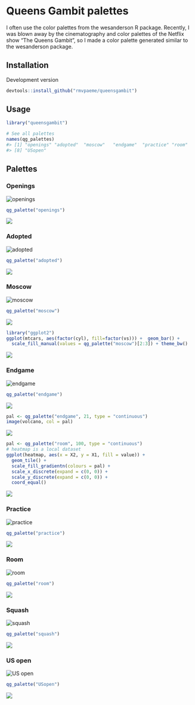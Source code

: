 <!-- README.md is generated from README.Rmd. Please edit that file -->

Queens Gambit palettes
======================

I often use the color palettes from the wesanderson R package. Recently,
I was blown away by the cinematography and color palettes of the Netflix
show “The Queens Gambit”, so I made a color palette generated similar to
the wesanderson package.

Installation
------------

Development version

``` r
devtools::install_github("rmvpaeme/queensgambit")
```

Usage
-----

``` r
library("queensgambit")

# See all palettes
names(qg_palettes)
#> [1] "openings" "adopted"  "moscow"   "endgame"  "practice" "room"     "squash"  
#> [8] "USopen"
```

Palettes
--------

### Openings

![openings](./figure/openings.jpg)

``` r
qg_palette("openings")
```

![](figure/bottlerocket1-1.png)

### Adopted

![adopted](./figure/adopted.jpg)

``` r
qg_palette("adopted")
```

![](figure/rushmore-1.png)

### Moscow

![moscow](./figure/moscow.jpg)

``` r
qg_palette("moscow")
```

![](figure/royal-1.png)

``` r
library("ggplot2")
ggplot(mtcars, aes(factor(cyl), fill=factor(vs))) +  geom_bar() +
  scale_fill_manual(values = qg_palette("moscow")[2:3]) + theme_bw()
```

![](figure/ggplot1-1.png)

### Endgame

![endgame](./figure/endgame.jpg)

``` r
qg_palette("endgame")
```

![](figure/lifeaquatic-1.png)

``` r
pal <- qg_palette("endgame", 21, type = "continuous")
image(volcano, col = pal)
```

![](figure/volcano-1.png)

``` r
pal <- qg_palette("room", 100, type = "continuous")
# heatmap is a local dataset
ggplot(heatmap, aes(x = X2, y = X1, fill = value)) +
  geom_tile() + 
  scale_fill_gradientn(colours = pal) + 
  scale_x_discrete(expand = c(0, 0)) +
  scale_y_discrete(expand = c(0, 0)) + 
  coord_equal() 
```

![](figure/zissou_heatmap-1.png)

### Practice

![practice](./figure/practice.jpg)

``` r
qg_palette("practice")
```

![](figure/darjeeling-1.png)

### Room

![room](./figure/room.jpg)

``` r
qg_palette("room")
```

![](figure/chevalier-1.png)

### Squash

![squash](./figure/squash.jpg)

``` r
qg_palette("squash")
```

![](figure/fantasticfox-1.png)

### US open

![US open](./figure/USopen.jpg)

``` r
qg_palette("USopen")
```

![](figure/moonrise-1.png)
